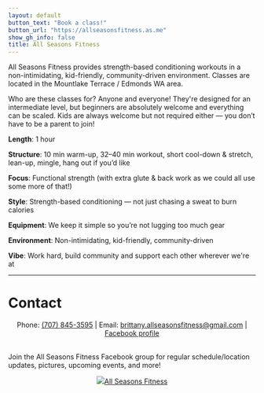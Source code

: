 ```yaml
---
layout: default
button_text: "Book a class!"
button_url: "https://allseasonsfitness.as.me"
show_gh_info: false
title: All Seasons Fitness
---
```


All Seasons Fitness provides strength-based conditioning workouts in a non-intimidating, kid-friendly, community-driven environment. Classes are located in the Mountlake Terrace / Edmonds WA area.

Who are these classes for? Anyone and everyone! They're designed for an intermediate level, but beginners are absolutely welcome and everything can be scaled. Kids are always welcome but not required either — you don’t have to be a parent to join!

**Length**: 1 hour

**Structure**: 10 min warm-up, 32–40 min workout, short cool-down & stretch, lean-up, mingle, hang out if you’d like

**Focus**: Functional strength (with extra glute & back work as we could all use some more of that!)

**Style**: Strength-based conditioning — not just chasing a sweat to burn calories

**Equipment**: We keep it simple so you’re not lugging too much gear

**Environment**: Non-intimidating, kid-friendly, community-driven

**Vibe**: Work hard, build community and support each other wherever we're at

* * *

# Contact

<div style="text-align:center">Phone: <a href="tel:+17078453595">(707) 845-3595</a> | Email: <a href="mailto:brittany.allseasonsfitness@gmail.com">brittany.allseasonsfitness@gmail.com</a> | <a href="https://www.facebook.com/brittany.athing/" target="_blank" rel="noopener noreferrer">Facebook profile</a></div>
<br>

Join the All Seasons Fitness Facebook group for regular schedule/location updates, pictures, upcoming events, and more!

<div style="text-align: center;"><a href="https://www.facebook.com/groups/721088668952518/?ref=share&mibextid=NSMWBT" class="btn section-btn" target="_blank" rel="noopener noreferrer"><img src="assets/images/facebook_black.png"/>All Seasons Fitness</a></div>

<!-- ![Octocat](https://github.githubassets.com/images/icons/emoji/octocat.png) -->
